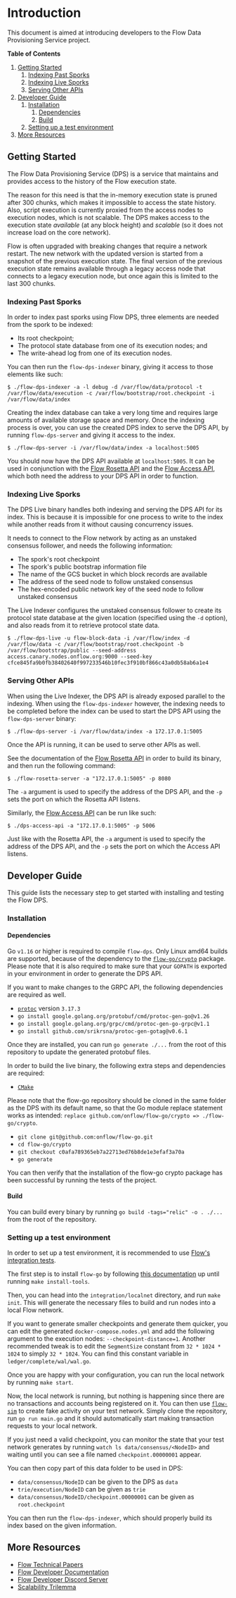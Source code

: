 # Introduction

This document is aimed at introducing developers to the Flow Data Provisioning Service project.

**Table of Contents**

1. [Getting Started](#getting-started)
   1. [Indexing Past Sporks](#indexing-past-sporks)
   2. [Indexing Live Sporks](#indexing-live-sporks)
   3. [Serving Other APIs](#serving-other-apis)
2. [Developer Guide](#developer-guide)
   1. [Installation](#installation)
      1. [Dependencies](#dependencies)
      2. [Build](#build)
   2. [Setting up a test environment](#setting-up-a-test-environment)
3. [More Resources](#more-resources)

## Getting Started

The Flow Data Provisioning Service (DPS) is a service that maintains and provides access to the history of the Flow execution state.

The reason for this need is that the in-memory execution state is pruned after 300 chunks, which makes it impossible to access the state history.
Also, script execution is currently proxied from the access nodes to execution nodes, which is not scalable.
The DPS makes access to the execution state _available_ (at any block height) and _scalable_ (so it does not increase load on the core network).

Flow is often upgraded with breaking changes that require a network restart. The new network with the updated version is started from a snapshot of the previous execution state.
The final version of the previous execution state remains available through a legacy access node that connects to a legacy execution node, but once again this is limited to the last 300 chunks.

### Indexing Past Sporks

In order to index past sporks using Flow DPS, three elements are needed from the spork to be indexed:

* Its root checkpoint;
* The protocol state database from one of its execution nodes; and
* The write-ahead log from one of its execution nodes.

You can then run the `flow-dps-indexer` binary, giving it access to those elements like such:

```console
$ ./flow-dps-indexer -a -l debug -d /var/flow/data/protocol -t /var/flow/data/execution -c /var/flow/bootstrap/root.checkpoint -i /var/flow/data/index
```

Creating the index database can take a very long time and requires large amounts of available storage space and memory.
Once the indexing process is over, you can use the created DPS index to serve the DPS API, by running `flow-dps-server` and giving it access to the index.

```console
$ ./flow-dps-server -i /var/flow/data/index -a localhost:5005
```

You should now have the DPS API available at `localhost:5005`.
It can be used in conjunction with the [Flow Rosetta API](https://github.com/optakt/flow-dps-rosetta) and the [Flow Access API](https://github.com/optakt/flow-dps-access), which both need the address to your DPS API in order to function.

### Indexing Live Sporks

The DPS Live binary handles both indexing and serving the DPS API for its index.
This is because it is impossible for one process to write to the index while another reads from it without causing concurrency issues.

It needs to connect to the Flow network by acting as an unstaked consensus follower, and needs the following information:

* The spork's root checkpoint
* The spork's public bootstrap information file
* The name of the GCS bucket in which block records are available
* The address of the seed node to follow unstaked consensus
* The hex-encoded public network key of the seed node to follow unstaked consensus

The Live Indexer configures the unstaked consensus follower to create its protocol state database at the given location (specified using the `-d` option), and also reads from it to retrieve protocol state data.

```console
$ ./flow-dps-live -u flow-block-data -i /var/flow/index -d /var/flow/data -c /var/flow/bootstrap/root.checkpoint -b /var/flow/bootstrap/public --seed-address access.canary.nodes.onflow.org:9000 --seed-key cfce845fa9b0fb38402640f997233546b10fec3f910bf866c43a0db58ab6a1e4
```

### Serving Other APIs

When using the Live Indexer, the DPS API is already exposed parallel to the indexing. When using the `flow-dps-indexer` however, the indexing needs to be completed before the index can be used to start the DPS API using the `flow-dps-server` binary:

```console
$ ./flow-dps-server -i /var/flow/data/index -a 172.17.0.1:5005
```

Once the API is running, it can be used to serve other APIs as well.

See the documentation of the [Flow Rosetta API](https://github.com/optakt/flow-dps-rosetta) in order to build its binary, and then run the following command:

```console
$ ./flow-rosetta-server -a "172.17.0.1:5005" -p 8080
```

The `-a` argument is used to specify the address of the DPS API, and the `-p` sets the port on which the Rosetta API listens.

Similarly, the [Flow Access API](https://github.com/optakt/flow-dps-access) can be run like such:

```console
$ ./dps-access-api -a "172.17.0.1:5005" -p 5006
```

Just like with the Rosetta API, the `-a` argument is used to specify the address of the DPS API, and the `-p` sets the port on which the Access API listens.

## Developer Guide

This guide lists the necessary step to get started with installing and testing the Flow DPS.

### Installation

#### Dependencies

Go `v1.16` or higher is required to compile `flow-dps`.
Only Linux amd64 builds are supported, because of the dependency to the [`flow-go/crypto`](https://github.com/onflow/flow-go/tree/master/crypto) package.
Please note that it is also required to make sure that your `GOPATH` is exported in your environment in order to generate the DPS API.

If you want to make changes to the GRPC API, the following dependencies are required as well.

* [`protoc`](https://grpc.io/docs/protoc-installation/) version `3.17.3`
* `go install google.golang.org/protobuf/cmd/protoc-gen-go@v1.26`
* `go install google.golang.org/grpc/cmd/protoc-gen-go-grpc@v1.1`
* `go install github.com/srikrsna/protoc-gen-gotag@v0.6.1`

Once they are installed, you can run `go generate ./...` from the root of this repository to update the generated protobuf files.

In order to build the live binary, the following extra steps and dependencies are required:

* [`CMake`](https://cmake.org/install/)

Please note that the flow-go repository should be cloned in the same folder as the DPS with its default name, so that the Go module replace statement works as intended: `replace github.com/onflow/flow-go/crypto => ./flow-go/crypto`.

* `git clone git@github.com:onflow/flow-go.git`
* `cd flow-go/crypto`
* `git checkout c0afa789365eb7a22713ed76b8de1e3efaf3a70a`
* `go generate`

You can then verify that the installation of the flow-go crypto package has been successful by running the tests of the project.

#### Build

You can build every binary by running `go build -tags="relic" -o . ./...` from the root of the repository.

### Setting up a test environment

In order to set up a test environment, it is recommended to use [Flow's integration tests](https://github.com/onflow/flow-go/tree/master/integration/localnet).

The first step is to install `flow-go` by following [this documentation](https://github.com/onflow/flow-go#installation) up until running `make install-tools`.

Then, you can head into the `integration/localnet` directory, and run `make init`. This will generate the necessary files to build and run nodes into a local Flow network.

If you want to generate smaller checkpoints and generate them quicker, you can edit the generated `docker-compose.nodes.yml` and add the following argument to the execution nodes: `--checkpoint-distance=1`.
Another recommended tweak is to edit the `SegmentSize` constant from `32 * 1024 * 1024` to simply `32 * 1024`. You can find this constant variable in `ledger/complete/wal/wal.go`.

Once you are happy with your configuration, you can run the local network by running `make start`.

Now, the local network is running, but nothing is happening since there are no transactions and accounts being registered on it.
You can then use [`flow-sim`](https://github.com/optakt/flow-sim) to create fake activity on your test network.
Simply clone the repository, run `go run main.go` and it should automatically start making transaction requests to your local network.

If you just need a valid checkpoint, you can monitor the state that your test network generates by running `watch ls data/consensus/<NodeID>` and waiting until you can see a file named `checkpoint.00000001` appear.

You can then copy part of this data folder to be used in DPS:

* `data/consensus/NodeID` can be given to the DPS as `data`
* `trie/execution/NodeID` can be given as `trie`
* `data/consensus/NodeID/checkpoint.00000001` can be given as `root.checkpoint`

You can then run the `flow-dps-indexer`, which should properly build its index based on the given information.

## More Resources

* [Flow Technical Papers](https://www.onflow.org/technical-paper)
* [Flow Developer Documentation](https://docs.onflow.org/)
* [Flow Developer Discord Server](https://onflow.org/discord)
* [Scalability Trilemma](https://vitalik.ca/general/2021/04/07/sharding.html)